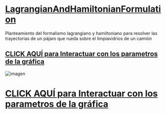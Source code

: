 # [LagrangianAndHamiltonianFormulation](https://fernandobriceno.github.io/LagrangianAndHamiltonianFormulation/AveRodando/web/aveRodando.html)
Planteamiento del formalismo lagrangiano y hamiltoniano para resolver las trayectorias de un pájaro que rueda sobre el limpiavidrios de un camión

## [CLICK AQUÍ para Interactuar con los parametros de la gráfica](https://fernandobriceno.github.io/LagrangianAndHamiltonianFormulation/AveRodando/web/aveRodando.html)
![imagen](https://user-images.githubusercontent.com/31867116/191102856-ca5b0f61-6e90-43f0-b1da-68172ae18c5e.png) 


# [CLICK AQUÍ para Interactuar con los parametros de la gráfica](https://fernandobriceno.github.io/LagrangianAndHamiltonianFormulation/web/aveRodando.html)
